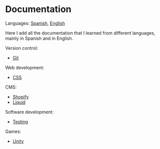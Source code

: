 # Documentation

Languages: [Spanish](https://github.com/danielmoreno58/documentation/tree/master/README.es.md), [English](https://github.com/danielmoreno58/documentation/tree/master/README.md)

Here I add all the documentation that I learned from different languages, mainly in Spanish and in English.

Version control:

* [Git](https://github.com/danielmoreno58/documentation/tree/master/Git)

Web development:

* [CSS](https://github.com/danielmoreno58/documentation/tree/master/CSS)

CMS:

* [Shopify](https://github.com/danielmoreno58/documentation/tree/master/Shopify)
* [Liquid](https://github.com/danielmoreno58/documentation/tree/master/Liquid)

Software development:

* [Testing](https://github.com/danielmoreno58/documentation/tree/master/Testing)

Games:

* [Unity](https://github.com/danielmoreno58/documentation/tree/master/Unity)